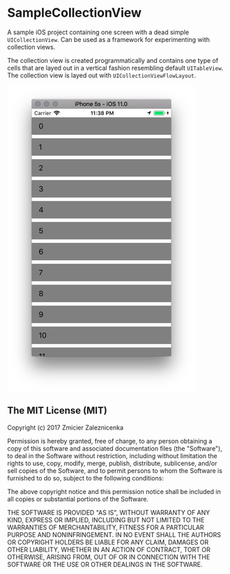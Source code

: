 # SampleCollectionView

A sample iOS project containing one screen with a dead simple `UICollectionView`. Can be used as a framework for experimenting with collection views.

The collection view is created programmatically and contains one type of cells that are layed out in a vertical fashion resembling default `UITableView`. The collection view is layed out with `UICollectionViewFlowLayout`.

![alt text](https://github.com/dzzh/SampleCollectionView/raw/master/Images/samplecollectionview-sample.png "Sample Collection View in all its glory")

## The MIT License (MIT)

Copyright (c) 2017 Zmicier Zaleznicenka

Permission is hereby granted, free of charge, to any person obtaining a copy of this software and associated documentation files (the "Software"), to deal in the Software without restriction, including without limitation the rights to use, copy, modify, merge, publish, distribute, sublicense, and/or sell copies of the Software, and to permit persons to whom the Software is furnished to do so, subject to the following conditions:

The above copyright notice and this permission notice shall be included in all copies or substantial portions of the Software.

THE SOFTWARE IS PROVIDED "AS IS", WITHOUT WARRANTY OF ANY KIND, EXPRESS OR IMPLIED, INCLUDING BUT NOT LIMITED TO THE WARRANTIES OF MERCHANTABILITY, FITNESS FOR A PARTICULAR PURPOSE AND NONINFRINGEMENT. IN NO EVENT SHALL THE AUTHORS OR COPYRIGHT HOLDERS BE LIABLE FOR ANY CLAIM, DAMAGES OR OTHER LIABILITY, WHETHER IN AN ACTION OF CONTRACT, TORT OR OTHERWISE, ARISING FROM, OUT OF OR IN CONNECTION WITH THE SOFTWARE OR THE USE OR OTHER DEALINGS IN THE SOFTWARE.